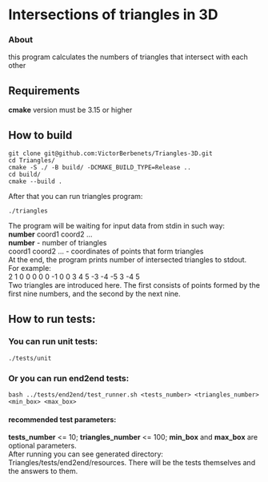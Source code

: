# Intersections of triangles in 3D
### About
this program calculates the numbers of triangles that intersect with each other
## Requirements
**cmake** version must be 3.15 or higher
## How to build
```
git clone git@github.com:VictorBerbenets/Triangles-3D.git
cd Triangles/
cmake -S ./ -B build/ -DCMAKE_BUILD_TYPE=Release ..
cd build/
cmake --build .
```
After that you can run triangles program:

```
./triangles
```
The program will be waiting for input data from stdin in such way:  
**number** coord1 coord2 ...  
**number** - number of triangles  
coord1 coord2 ... - coordinates of points that form triangles  
At the end, the program prints number of intersected triangles to stdout.  
For example:  
2   1 0 0  0 0 0  -1 0 0  3 4 5  -3 -4 -5  3 -4 5  
Two triangles are introduced here. The first consists of points formed by the first nine numbers, and the second by the next nine.  
## How to run tests:
### You can run unit tests:
```
./tests/unit
```
### Or you can run end2end tests:
```
bash ../tests/end2end/test_runner.sh <tests_number> <triangles_number> <min_box> <max_box>
```
#### recommended test parameters: 
**tests_number** <= 10; **triangles_number** <= 100; **min_box** and **max_box** are optional parameters.  
After running you can see generated directory: Triangles/tests/end2end/resources. There will be the tests themselves and the answers to them.
